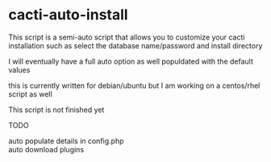 # cacti-auto-install
This script is a semi-auto script that allows you to customize your cacti installation 
such as select the database name/password and install directory 

I will eventually have a full auto option as well populdated with the default values

this is currently written for debian/ubuntu but I am working on a centos/rhel script as well

This script is not finished yet 

TODO 

auto populate details in config.php<br>
auto download plugins<br>



